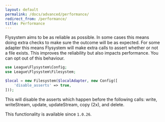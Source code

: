 ```yaml
---
layout: default
permalink: /docs/advanced/performance/
redirect_from: /performance/
title: Performance
---
```


Flysystem aims to be as reliable as possible. In some cases this means doing extra
checks to make sure the outcome will be as expected. For some adapter this means Flysystem
will make extra calls to assert whether or not a file exists. This improves the reliability
but also impacts performance. You can opt out of this behaviour.

```php
use League\Flysystem\Config;
use League\Flysystem\Filesystem;

$local = new Filesystem($localAdapter, new Config([
    'disable_asserts' => true,
]));
```

This will disable the asserts which happen before the following calls: write, writeStream, update,
updateStream, copy (2x), and delete.

This functionality is available since `1.0.26`.
